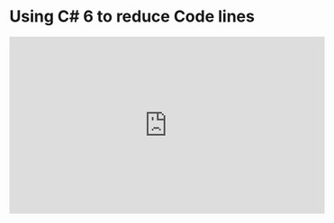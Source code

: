 ﻿# Using C# 6 to reduce Code lines

<iframe width="560" height="315" src="https://www.youtube.com/embed/eySSJMSdsLs?list=PL1DEQjXG2xnKdNAruM6k0XTEKJlYljYNs" frameborder="0" allowfullscreen></iframe>

